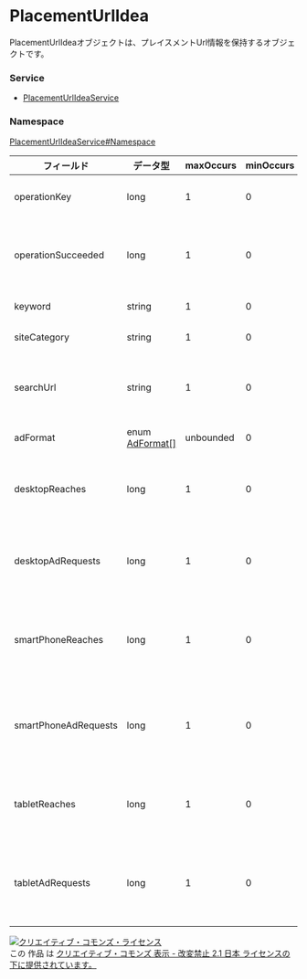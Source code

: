 # PlacementUrlIdea
PlacementUrlIdeaオブジェクトは、プレイスメントUrl情報を保持するオブジェクトです。
### Service
+ [PlacementUrlIdeaService](../../services/PlacementUrlIdeaService.md)

### Namespace
[PlacementUrlIdeaService#Namespace](../../services/PlacementUrlIdeaService.md#namespace)

| フィールド | データ型 | maxOccurs | minOccurs | response | add | set | remove | 説明 | 
|---|---|---|---|---|---|---|---|---|
| operationKey| long| 1| 0| ○| -| -| -| Number(0から始まる連番)です。 |
| operationSucceeded| long| 1| 0| ○| -| -| -| white list から検索できたかどうかの判定（成功：true 固定）です。 |
| keyword| string| 1| 0| ○| -| -| -| 検索キーワードです。 |
| siteCategory| string| 1| 0| ○| -| -| -| 検索カテゴリです。 |
| searchUrl| string| 1| 0| ○| -| -| -| 取得URLです。<br>			不明なURLの場合　UNKNOWN_URLが入ります。 |
| adFormat| enum <a href="./AdFormat.md">AdFormat[]</a>| unbounded| 0| ○| -| -| -| 広告フォーマットです。 |
| desktopReaches| long| 1| 0| ○| -| -| -| PC でのリーチ数です。<br>・1000未満の時は0が取得されます。 |
| desktopAdRequests| long| 1| 0| ○| -| -| -| PC でのADリクエスト数です。<br>・1000未満の時は0が取得されます。 |
| smartPhoneReaches| long| 1| 0| ○| -| -| -| SmartPhone でのリーチ数です。<br>・1000未満の時は0が取得されます。 |
| smartPhoneAdRequests| long| 1| 0| ○| -| -| -| SmartPhone でのADリクエスト数です。<br>・1000未満の時は0が取得されます。 |
| tabletReaches| long| 1| 0| ○| -| -| -| Tablet でのリーチ数です。<br>・1000未満の時は0が取得されます。 |
| tabletAdRequests| long| 1| 0| ○| -| -| -| TabletでのADリクエスト数です。<br>・1000未満の時は0が取得されます。 |

<a rel="license" href="http://creativecommons.org/licenses/by-nd/2.1/jp/"><img alt="クリエイティブ・コモンズ・ライセンス" style="border-width:0" src="https://i.creativecommons.org/l/by-nd/2.1/jp/88x31.png" /></a><br />この 作品 は <a rel="license" href="http://creativecommons.org/licenses/by-nd/2.1/jp/">クリエイティブ・コモンズ 表示 - 改変禁止 2.1 日本 ライセンスの下に提供されています。</a>
